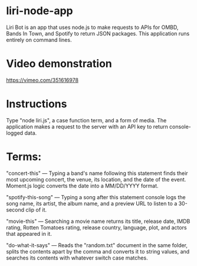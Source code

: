 # liri-node-app
Liri Bot is an app that uses node.js to make requests to APIs for OMBD, Bands In Town, and Spotify to return JSON packages. This application runs entirely on command lines. 

# Video demonstration
https://vimeo.com/351616978

# Instructions
Type "node liri.js", a case function term, and a form of media. The application makes a request to the server with an API key to return console-logged data.

# Terms:
"concert-this" — Typing a band's name following this statement finds their most upcoming concert, the venue, its location, and the date of the event. Moment.js logic converts the date into a MM/DD/YYYY format.

"spotify-this-song" — Typing a song after this statement console logs the song name, its artist, the album name, and a preview URL to listen to a 30-second clip of it.

"movie-this" — Searching a movie name returns its title, release date, IMDB rating, Rotten Tomatoes rating, release country, language, plot, and actors that appeared in it. 

"do-what-it-says" — Reads the "random.txt" document in the same folder, splits the contents apart by the comma and converts it to string values, and searches its contents with whatever switch case matches.